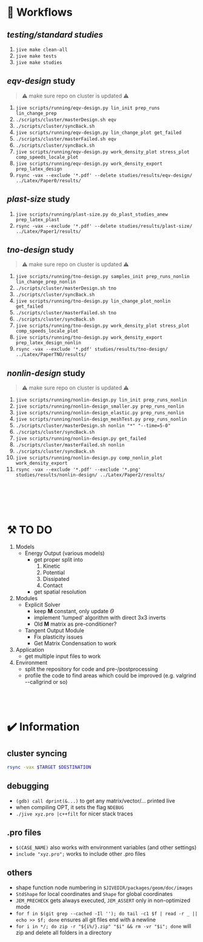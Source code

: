 # :arrows_counterclockwise: Workflows
## *testing/standard studies*
1. `jive make clean-all`
1. `jive make tests`
1. `jive make studies`
## *eqv-design* study
> :warning: make sure repo on cluster is updated :warning:
1. `jive scripts/running/eqv-design.py lin_init prep_runs lin_change_prep`
1. `./scripts/cluster/masterDesign.sh eqv`
1. `./scripts/cluster/syncBack.sh`
1. `jive scripts/running/eqv-design.py lin_change_plot get_failed`
1. `./scripts/cluster/masterFailed.sh eqv`
1. `./scripts/cluster/syncBack.sh`
1. `jive scripts/running/eqv-design.py work_density_plot stress_plot comp_speeds_locale_plot`
1. `jive scripts/running/eqv-design.py work_density_export prep_latex_design`
1. `rsync -vax --exclude '*.pdf' --delete studies/results/eqv-design/ ../Latex/Paper0/results/`
## *plast-size* study
1. `jive scripts/running/plast-size.py do_plast_studies_anew prep_latex_plast`
1. `rsync -vax --exclude '*.pdf' --delete studies/results/plast-size/ ../Latex/Paper1/results/`
## *tno-design* study
> :warning: make sure repo on cluster is updated :warning:
1. `jive scripts/running/tno-design.py samples_init prep_runs_nonlin lin_change_prep_nonlin`
1. `./scripts/cluster/masterDesign.sh tno`
1. `./scripts/cluster/syncBack.sh`
1. `jive scripts/running/tno-design.py lin_change_plot_nonlin get_failed`
1. `./scripts/cluster/masterFailed.sh tno`
1. `./scripts/cluster/syncBack.sh`
1. `jive scripts/running/tno-design.py work_density_plot stress_plot comp_speeds_locale_plot`
1. `jive scripts/running/tno-design.py work_density_export prep_latex_design_nonlin`
1. `rsync -vax --exclude '*.pdf' studies/results/tno-design/ ../Latex/PaperTNO/results/` 
## *nonlin-design* study
> :warning: make sure repo on cluster is updated :warning:
1. `jive scripts/running/nonlin-design.py lin_init prep_runs_nonlin`
1. `jive scripts/running/nonlin-design_smaller.py prep_runs_nonlin`
1. `jive scripts/running/nonlin-design_elastic.py prep_runs_nonlin`
1. `jive scripts/running/nonlin-design_meshTest.py prep_runs_nonlin`
1. `./scripts/cluster/masterDesign.sh nonlin "*" "--time=5-0"`
1. `./scripts/cluster/syncBack.sh`
1. `jive scripts/running/nonlin-design.py get_failed`
1. `./scripts/cluster/masterFailed.sh nonlin`
1. `./scripts/cluster/syncBack.sh`
1. `jive scripts/running/nonlin-design.py comp_nonlin_plot work_density_export`
1. `rsync -vax --exclude '*.pdf' --exclude '*.png' studies/results/nonlin-design/ ../Latex/Paper2/results/` 

</br></br></br></br>

# :hammer_and_pick: TO DO 
1. Models
    - Energy Output (various models)
      - get proper split into
        1. Kinetic
        1. Potential
        1. Dissipated
        1. Contact
      - get spatial resolution
1. Modules
    - Explicit Solver
      - keep $\bm{M}$ constant, only update $\Theta$
      - implement 'lumped' algorithm with direct 3x3 inverts
      - Old $\bm{M}$ matrix as pre-conditioner?
    - Tangent Output Module
      - Fix plasticity issues
      - Get Matrix Condensation to work
1. Application
    - get multiple input files to work
1. Environment
    - split the repository for code and pre-/postprocessing
    - profile the code to find areas which could be improved (e.g. valgrind --callgrind or so)
</br></br></br></br>

# :heavy_check_mark: Information
## cluster syncing
``` bash
rsync -vax $TARGET $DESTINATION
```
## debugging
- `(gdb) call dprint(&...)` to get any matrix/vector/... printed live
- when compiling OPT, it sets the flag `NDEBUG`
- `./jive xyz.pro |c++filt` for nicer stack traces
## .pro files
- `$(CASE_NAME)` also works with environment variables (and other settings)
- `include "xyz.pro";` works to include other .pro files
## others
- shape function node numbering in `$JIVEDIR/packages/geom/doc/images`
- `StdShape` for local coordinates and `Shape` for global coordinates
- `JEM_PRECHECK` gets always executed, `JEM_ASSERT` only in non-optimized mode
- `for f in $(git grep --cached -Il ''); do tail -c1 $f | read -r _ || echo >> $f; done` ensures all git files end with a newline
- `for i in */; do zip -r "${i%/}.zip" "$i" && rm -vr "$i"; done` will zip and delete all folders in a directory
